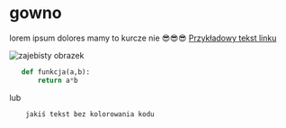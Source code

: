 # gowno
lorem ipsum dolores 
mamy to kurcze nie 😎😎😎
[Przykładowy tekst linku](https://google.com/)

 ![zajebisty obrazek](https://user-images.githubusercontent.com/33155636/218336855-f5e1ece3-fe13-4cf0-933e-75f1e24de619.png)
 
 
 
   ```python
      def funkcja(a,b):
          return a*b
  ```
  lub
  ```
      jakiś tekst bez kolorowania kodu
  ```
